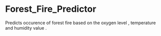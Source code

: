 # Forest_Fire_Predictor
Predicts occurence of forest fire based on the oxygen level , temperature and humidity value .
